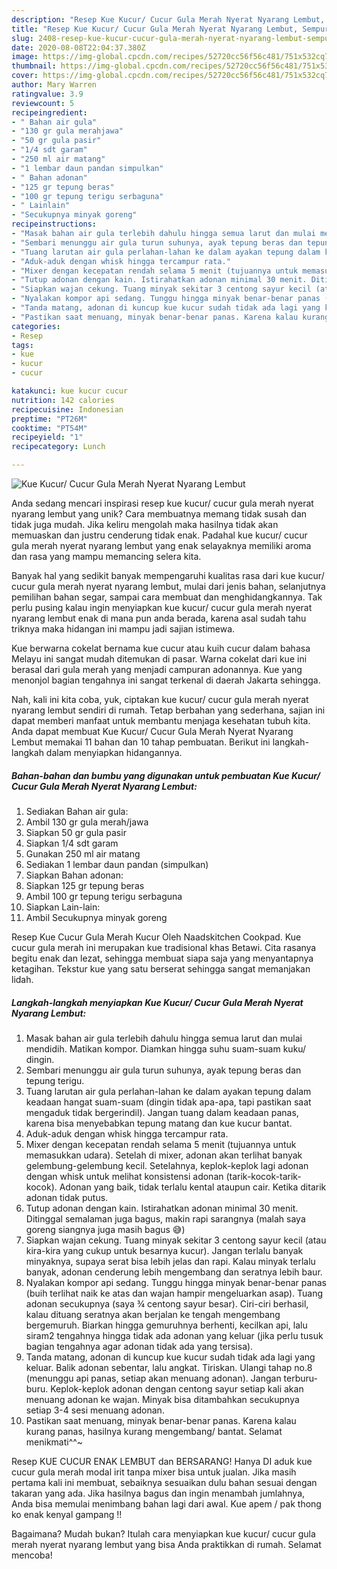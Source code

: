 ```yaml
---
description: "Resep Kue Kucur/ Cucur Gula Merah Nyerat Nyarang Lembut, Sempurna"
title: "Resep Kue Kucur/ Cucur Gula Merah Nyerat Nyarang Lembut, Sempurna"
slug: 2408-resep-kue-kucur-cucur-gula-merah-nyerat-nyarang-lembut-sempurna
date: 2020-08-08T22:04:37.380Z
image: https://img-global.cpcdn.com/recipes/52720cc56f56c481/751x532cq70/kue-kucur-cucur-gula-merah-nyerat-nyarang-lembut-foto-resep-utama.jpg
thumbnail: https://img-global.cpcdn.com/recipes/52720cc56f56c481/751x532cq70/kue-kucur-cucur-gula-merah-nyerat-nyarang-lembut-foto-resep-utama.jpg
cover: https://img-global.cpcdn.com/recipes/52720cc56f56c481/751x532cq70/kue-kucur-cucur-gula-merah-nyerat-nyarang-lembut-foto-resep-utama.jpg
author: Mary Warren
ratingvalue: 3.9
reviewcount: 5
recipeingredient:
- " Bahan air gula"
- "130 gr gula merahjawa"
- "50 gr gula pasir"
- "1/4 sdt garam"
- "250 ml air matang"
- "1 lembar daun pandan simpulkan"
- " Bahan adonan"
- "125 gr tepung beras"
- "100 gr tepung terigu serbaguna"
- " Lainlain"
- "Secukupnya minyak goreng"
recipeinstructions:
- "Masak bahan air gula terlebih dahulu hingga semua larut dan mulai mendidih. Matikan kompor. Diamkan hingga suhu suam-suam kuku/ dingin."
- "Sembari menunggu air gula turun suhunya, ayak tepung beras dan tepung terigu."
- "Tuang larutan air gula perlahan-lahan ke dalam ayakan tepung dalam keadaan hangat suam-suam (dingin tidak apa-apa, tapi pastikan saat mengaduk tidak bergerindil). Jangan tuang dalam keadaan panas, karena bisa menyebabkan tepung matang dan kue kucur bantat."
- "Aduk-aduk dengan whisk hingga tercampur rata."
- "Mixer dengan kecepatan rendah selama 5 menit (tujuannya untuk memasukkan udara). Setelah di mixer, adonan akan terlihat banyak gelembung-gelembung kecil. Setelahnya, keplok-keplok lagi adonan dengan whisk untuk melihat konsistensi adonan (tarik-kocok-tarik-kocok). Adonan yang baik, tidak terlalu kental ataupun cair. Ketika ditarik adonan tidak putus."
- "Tutup adonan dengan kain. Istirahatkan adonan minimal 30 menit. Ditinggal semalaman juga bagus, makin rapi sarangnya (malah saya goreng siangnya juga masih bagus 😅)"
- "Siapkan wajan cekung. Tuang minyak sekitar 3 centong sayur kecil (atau kira-kira yang cukup untuk besarnya kucur). Jangan terlalu banyak minyaknya, supaya serat bisa lebih jelas dan rapi. Kalau minyak terlalu banyak, adonan cenderung lebih mengembang dan seratnya lebih baur."
- "Nyalakan kompor api sedang. Tunggu hingga minyak benar-benar panas (buih terlihat naik ke atas dan wajan hampir mengeluarkan asap). Tuang adonan secukupnya (saya ¾ centong sayur besar). Ciri-ciri berhasil, kalau dituang seratnya akan berjalan ke tengah mengembang bergemuruh. Biarkan hingga gemuruhnya berhenti, kecilkan api, lalu siram2 tengahnya hingga tidak ada adonan yang keluar (jika perlu tusuk bagian tengahnya agar adonan tidak ada yang tersisa)."
- "Tanda matang, adonan di kuncup kue kucur sudah tidak ada lagi yang keluar. Balik adonan sebentar, lalu angkat. Tiriskan. Ulangi tahap no.8 (menunggu api panas, setiap akan menuang adonan). Jangan terburu-buru. Keplok-keplok adonan dengan centong sayur setiap kali akan menuang adonan ke wajan. Minyak bisa ditambahkan secukupnya setiap 3-4 sesi menuang adonan."
- "Pastikan saat menuang, minyak benar-benar panas. Karena kalau kurang panas, hasilnya kurang mengembang/ bantat. Selamat menikmati^^~"
categories:
- Resep
tags:
- kue
- kucur
- cucur

katakunci: kue kucur cucur 
nutrition: 142 calories
recipecuisine: Indonesian
preptime: "PT26M"
cooktime: "PT54M"
recipeyield: "1"
recipecategory: Lunch

---
```



![Kue Kucur/ Cucur Gula Merah Nyerat Nyarang Lembut](https://img-global.cpcdn.com/recipes/52720cc56f56c481/751x532cq70/kue-kucur-cucur-gula-merah-nyerat-nyarang-lembut-foto-resep-utama.jpg)

Anda sedang mencari inspirasi resep kue kucur/ cucur gula merah nyerat nyarang lembut yang unik? Cara membuatnya memang tidak susah dan tidak juga mudah. Jika keliru mengolah maka hasilnya tidak akan memuaskan dan justru cenderung tidak enak. Padahal kue kucur/ cucur gula merah nyerat nyarang lembut yang enak selayaknya memiliki aroma dan rasa yang mampu memancing selera kita.

Banyak hal yang sedikit banyak mempengaruhi kualitas rasa dari kue kucur/ cucur gula merah nyerat nyarang lembut, mulai dari jenis bahan, selanjutnya pemilihan bahan segar, sampai cara membuat dan menghidangkannya. Tak perlu pusing kalau ingin menyiapkan kue kucur/ cucur gula merah nyerat nyarang lembut enak di mana pun anda berada, karena asal sudah tahu triknya maka hidangan ini mampu jadi sajian istimewa.

Kue berwarna cokelat bernama kue cucur atau kuih cucur dalam bahasa Melayu ini sangat mudah ditemukan di pasar. Warna cokelat dari kue ini berasal dari gula merah yang menjadi campuran adonannya. Kue yang menonjol bagian tengahnya ini sangat terkenal di daerah Jakarta sehingga.


Nah, kali ini kita coba, yuk, ciptakan kue kucur/ cucur gula merah nyerat nyarang lembut sendiri di rumah. Tetap berbahan yang sederhana, sajian ini dapat memberi manfaat untuk membantu menjaga kesehatan tubuh kita. Anda dapat membuat Kue Kucur/ Cucur Gula Merah Nyerat Nyarang Lembut memakai 11 bahan dan 10 tahap pembuatan. Berikut ini langkah-langkah dalam menyiapkan hidangannya.

<!--inarticleads1-->

##### Bahan-bahan dan bumbu yang digunakan untuk pembuatan Kue Kucur/ Cucur Gula Merah Nyerat Nyarang Lembut:

1. Sediakan  Bahan air gula:
1. Ambil 130 gr gula merah/jawa
1. Siapkan 50 gr gula pasir
1. Siapkan 1/4 sdt garam
1. Gunakan 250 ml air matang
1. Sediakan 1 lembar daun pandan (simpulkan)
1. Siapkan  Bahan adonan:
1. Siapkan 125 gr tepung beras
1. Ambil 100 gr tepung terigu serbaguna
1. Siapkan  Lain-lain:
1. Ambil Secukupnya minyak goreng


Resep Kue Cucur Gula Merah Kucur Oleh Naadskitchen Cookpad. Kue cucur gula merah ini merupakan kue tradisional khas Betawi. Cita rasanya begitu enak dan lezat, sehingga membuat siapa saja yang menyantapnya ketagihan. Tekstur kue yang satu berserat sehingga sangat memanjakan lidah. 

<!--inarticleads2-->

##### Langkah-langkah menyiapkan Kue Kucur/ Cucur Gula Merah Nyerat Nyarang Lembut:

1. Masak bahan air gula terlebih dahulu hingga semua larut dan mulai mendidih. Matikan kompor. Diamkan hingga suhu suam-suam kuku/ dingin.
1. Sembari menunggu air gula turun suhunya, ayak tepung beras dan tepung terigu.
1. Tuang larutan air gula perlahan-lahan ke dalam ayakan tepung dalam keadaan hangat suam-suam (dingin tidak apa-apa, tapi pastikan saat mengaduk tidak bergerindil). Jangan tuang dalam keadaan panas, karena bisa menyebabkan tepung matang dan kue kucur bantat.
1. Aduk-aduk dengan whisk hingga tercampur rata.
1. Mixer dengan kecepatan rendah selama 5 menit (tujuannya untuk memasukkan udara). Setelah di mixer, adonan akan terlihat banyak gelembung-gelembung kecil. Setelahnya, keplok-keplok lagi adonan dengan whisk untuk melihat konsistensi adonan (tarik-kocok-tarik-kocok). Adonan yang baik, tidak terlalu kental ataupun cair. Ketika ditarik adonan tidak putus.
1. Tutup adonan dengan kain. Istirahatkan adonan minimal 30 menit. Ditinggal semalaman juga bagus, makin rapi sarangnya (malah saya goreng siangnya juga masih bagus 😅)
1. Siapkan wajan cekung. Tuang minyak sekitar 3 centong sayur kecil (atau kira-kira yang cukup untuk besarnya kucur). Jangan terlalu banyak minyaknya, supaya serat bisa lebih jelas dan rapi. Kalau minyak terlalu banyak, adonan cenderung lebih mengembang dan seratnya lebih baur.
1. Nyalakan kompor api sedang. Tunggu hingga minyak benar-benar panas (buih terlihat naik ke atas dan wajan hampir mengeluarkan asap). Tuang adonan secukupnya (saya ¾ centong sayur besar). Ciri-ciri berhasil, kalau dituang seratnya akan berjalan ke tengah mengembang bergemuruh. Biarkan hingga gemuruhnya berhenti, kecilkan api, lalu siram2 tengahnya hingga tidak ada adonan yang keluar (jika perlu tusuk bagian tengahnya agar adonan tidak ada yang tersisa).
1. Tanda matang, adonan di kuncup kue kucur sudah tidak ada lagi yang keluar. Balik adonan sebentar, lalu angkat. Tiriskan. Ulangi tahap no.8 (menunggu api panas, setiap akan menuang adonan). Jangan terburu-buru. Keplok-keplok adonan dengan centong sayur setiap kali akan menuang adonan ke wajan. Minyak bisa ditambahkan secukupnya setiap 3-4 sesi menuang adonan.
1. Pastikan saat menuang, minyak benar-benar panas. Karena kalau kurang panas, hasilnya kurang mengembang/ bantat. Selamat menikmati^^~


Resep KUE CUCUR ENAK LEMBUT dan BERSARANG! Hanya DI aduk kue cucur gula merah modal irit tanpa mixer bisa untuk jualan. Jika masih pertama kali ini membuat, sebaiknya sesuaikan dulu bahan sesuai dengan takaran yang ada. Jika hasilnya bagus dan ingin menambah jumlahnya, Anda bisa memulai menimbang bahan lagi dari awal. Kue apem / pak thong ko enak kenyal gampang !! 

Bagaimana? Mudah bukan? Itulah cara menyiapkan kue kucur/ cucur gula merah nyerat nyarang lembut yang bisa Anda praktikkan di rumah. Selamat mencoba!

